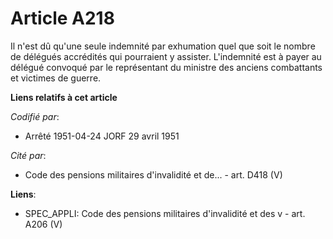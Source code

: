 # Article A218

Il n'est dû qu'une seule indemnité par exhumation quel que soit le nombre de délégués accrédités qui pourraient y assister.
L'indemnité est à payer au délégué convoqué par le représentant du ministre des anciens combattants et victimes de guerre.

**Liens relatifs à cet article**

_Codifié par_:

  - Arrêté 1951-04-24 JORF 29 avril 1951

_Cité par_:

  - Code des pensions militaires d'invalidité et de... - art. D418 (V)

**Liens**:

  - SPEC_APPLI: Code des pensions militaires d'invalidité et des v - art. A206 (V)
